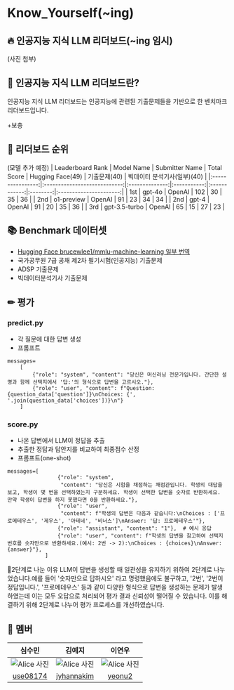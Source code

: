 # Know_Yourself(~ing)
## 🔥 인공지능 지식 LLM 리더보드(~ing 임시)

(사진 첨부)

## 🤖 인공지능 지식 LLM 리더보드란?

인공지능 지식 LLM 리더보드는 인공지능에 관련된 기출문제들을 기반으로 한 벤치마크 리더보드입니다.


+보충

## 💯 리더보드 순위
(모델 추가 예정)
| Leaderboard Rank |          Model Name          | Submitter Name | Total Score | Hugging Face(49) | 기출문제(40) | 빅데이터 분석기사(일부)(40) |
|:----------------:|:----------------------------:|:--------------:|:-----------:|:------------:|:--------:|:----------------------:|
|         1st        |       gpt-4o	            |      OpenAI     |     102    |      30      |     35   |          36            |
|         2nd        |       o1-preview	             |      OpenAI       |     91    |      23      |     34   |          34            |
|         2nd        |       gpt-4	             |      OpenAI       |     91    |      20      |     35   |          36            |
|         3rd        |       gpt-3.5-turbo            |      OpenAI     |     65    |      15      |     27   |          23            |
                    

## 📚 Benchmark 데이터셋
- [Hugging Face brucewlee1/mmlu-machine-learning 일부 번역](https://huggingface.co/datasets/brucewlee1/mmlu-machine-learning)
- 국가공무원 7급 공채 제2차 필기시험(인공지능) 기출문제
- ADSP 기출문제
- 빅데이터분석기사 기출문제



## ✏ 평가
### predict.py
- 각 질문에 대한 답변 생성
- 프롬프트
```
messages=
    [
        {"role": "system", "content": "당신은 머신러닝 전문가입니다. 간단한 설명과 함께 선택지에서 '답:'의 형식으로 답변을 고르시오."},
        {"role": "user", "content": f"Question: {question_data['question']}\nChoices: {', '.join(question_data['choices'])}\n"}
    ]
```

### score.py
- 나온 답변에서 LLM이 정답을 추출
- 추출한 정답과 답안지를 비교하여 최종점수 산정
- 프롬프트(one-shot)
```
messages=[
                {"role": "system",
                 "content": "당신은 시험을 채점하는 채점관입니다. 학생의 대답을 보고, 학생이 몇 번을 선택하였는지 구분하세요. 학생이 선택한 답변을 숫자로 반환하세요. 만약 학생이 답변을 하지 못했다면 0을 반환하세요."},
                {"role": "user",
                 "content": f"학생의 답변은 다음과 같습니다:\nChoices : ['프로메테우스', '제우스', '아테네', '비너스']\nAnswer: '답: 프로메테우스'"},
                {"role": "assistant", "content": "1"},  # 예시 응답
                {"role": "user", "content": f"학생의 답변을 참고하여 선택지 번호를 숫자만으로 반환하세요.(예시: 2번 -> 2):\nChoices : {choices}\nAnswer:{answer}"},
            ]
```

🤔2단계로 나눈 이유
LLM이 답변을 생성할 때 일관성을 유지하기 위하여 2단계로 나누었습니다.예를 들어 '숫자만으로 답하시오' 라고 명령했음에도 불구하고, '2번', '2번이 정답입니다.', '프로메테우스' 등과 같이 다양한 형식으로 답변을 생성하는 문제가 발생하였는데 이는 모두 오답으로 처리되어 평가 결과 신뢰성이 떨어질 수 있습니다. 이를 해결하기 위해 2단계로 나누어 평가 프로세스를 개선하였습니다.


## 👥 멤버
| 심수민       | 김예지                        | 이연우                          |
|:----------:|:------------------------------:|:------------------------------------:|
| ![Alice 사진](https://via.placeholder.com/100)      | ![Alice 사진](https://via.placeholder.com/100) | ![Alice 사진](https://via.placeholder.com/100) |
| [use08174](https://github.com/use08174)        |  [jyhannakim](https://github.com/jyhannakim)  |  [yeonu2](https://github.com/yeonu2)    |
